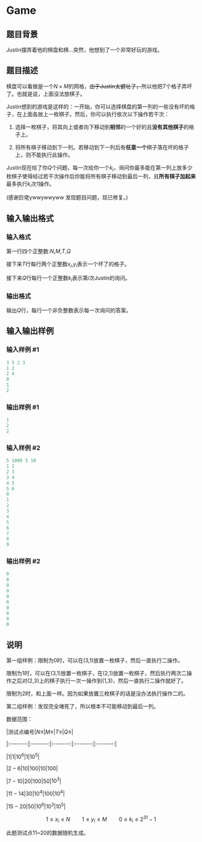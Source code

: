 # Game

## 题目背景

Justin摆弄着他的棋盘和棋...突然，他想到了一个非常好玩的游戏。

## 题目描述

棋盘可以看做是一个$N \times M$的网格，~~由于Justin太健壮了，~~所以他把$T$个格子弄坏了。也就是说，上面没法放棋子。

Justin想到的游戏是这样的：一开始，你可以选择棋盘的第一列的一些没有坏的格子，在上面各放上一枚棋子。然后，你可以执行依次以下操作若干次：

1. 选择一枚棋子，将其向上或者向下移动到**相邻**的一个好的且**没有其他棋子**的格子上。

2. 将所有棋子移动到下一列。若移动到下一列后有**任意一个**棋子落在坏的格子上，则不能执行此操作。

Justin现在给了你$Q$个问题，每一次给你一个$k_i$，询问你最多能在第一列上放多少枚棋子使得经过若干次操作后你能将所有棋子移动到最后一列，且**所有棋子加起来**最多执行$k_i$次1操作。

(感谢巨佬ywwywwyww 发现题目问题，现已修复。)

## 输入输出格式

### 输入格式

第一行四个正整数:$N$,$M$,$T$,$Q$

接下来$T$行每行两个正整数$x_i$,$y_i$表示一个坏了的格子。

接下来$Q$行每行一个正整数$k_i$表示第$i$次Justin的询问。

### 输出格式

输出$Q$行，每行一个非负整数表示每一次询问的答案。

## 输入输出样例

### 输入样例 #1

```cpp
3 5 2 3
1 2
2 4
0
1
2

```
### 输出样例 #1

```cpp
1
2
2

```
### 输入样例 #2

```cpp
5 1000 5 10
1 2
2 3
3 4
4 5
5 6
0
1
2
3
4
5
6
7
8
9

```
### 输出样例 #2

```cpp
0
0
0
0
0
0
0
0
0
0

```
## 说明

第一组样例：限制为0时，可以在(3,1)放置一枚棋子，然后一直执行二操作。

限制为1时，可以在(3,1)放置一枚棋子，在(2,1)放置一枚棋子，然后执行两次二操作之后对(2,3)上的棋子执行一次一操作到(1,3)，然后一直执行二操作就好了。

限制为2时，和上面一样。因为如果放置三枚棋子的话是没办法执行操作二的。

第二组样例：发现完全堵死了，所以根本不可能移动到最后一列。

数据范围：

|测试点编号|$N\le$|$M\le$|$T\le$|$Q\le$|

|:-------:|:-------:|:-------:|:-------:|:-------:|

|$1$|$1$|$10^6$|$1$|$10^5$|

|$2-6$|$10$|$100$|$10$|$100$|

|$7-10$|$20$|$100$|$50$|$10^3$|

|$11-14$|$30$|$10^4$|$100$|$10^4$|

|$15-20$|$50$|$10^6$|$10^3$|$10^5$|

$$1 \le x_i \le N \qquad 1\le y_i \le M \qquad 0 \le k_i \le 2^{31}-1$$

此题测试点$11$~$20$的数据随机生成。

